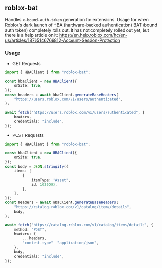 ## roblox-bat

Handles `x-bound-auth-token` generation for extensions. Usage for when Roblox's dark launch of HBA
(hardware-backed authentication) BAT (bound auth token) completely rolls out. It has not completely
rolled out yet, but there is a help article on it:
https://en.help.roblox.com/hc/en-us/articles/18765146769812-Account-Session-Protection

### Usage

- GET Requests

```ts
import { HBAClient } from "roblox-bat";

const hbaClient = new HBAClient({
    onSite: true,
});
const headers = await hbaClient.generateBaseHeaders(
    "https://users.roblox.com/v1/users/authenticated",
);

await fetch("https://users.roblox.com/v1/users/authenticated", {
    headers,
    credentials: "include",
});
```

- POST Requests

```ts
import { HBAClient } from "roblox-bat";

const hbaClient = new HBAClient({
    onSite: true,
});
const body = JSON.stringify({
    items: [
        {
            itemType: "Asset",
            id: 1028593,
        },
    ],
});
const headers = await hbaClient.generateBaseHeaders(
    "https://catalog.roblox.com/v1/catalog/items/details",
    body,
);

await fetch("https://catalog.roblox.com/v1/catalog/items/details", {
    method: "POST",
    headers: {
        ...headers,
        "content-type": "application/json",
    },
    body,
    credentials: "include",
});
```
